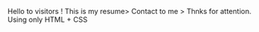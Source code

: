 
Hello to visitors ! 
This is my resume> 
Contact to me >
 Thnks for attention.
Using only HTML + CSS 
